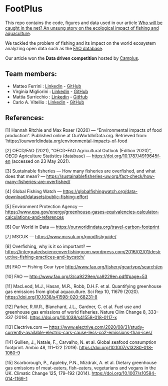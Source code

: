 # FootPlus 

This repo contains the code, figures and data used in our article [Who will be caught in the net? An unsung story on the ecological impact of fishing and aquaculture](https://team-footplus.medium.com/who-will-be-caught-in-the-net-an-unsung-story-on-the-ecological-impact-of-fishing-and-aquaculture-96e2d640d3b3).

We tackled the problem of fishing and its impact on the world ecosystem analyzing open data such as the [FAO database](http://www.fao.org/faostat/en/#home).

Our article won the **Data driven competition** hosted by [Camplus](https://www.camplus.it/). 

## Team members:

* Matteo Ferrini : [Linkedin](https://linkedin.com/in/matteo-ferrini/) - [GitHub](https://github.com/Zatfer17)
* Virginia Migliorini : [Linkedin](https://linkedin.com/in/virginia-migliorini-2b92b1182/) - [GitHub](https://github.com/VirginiaMigliorini) 
* Mattia Surricchio : [Linkedin](https://linkedin.com/in/mattiasurricchio/) - [GitHub](https://github.com/mattiasu96) 
* Carlo A. Vitellio : [Linkedin](https://linkedin.com/in/carlo-vitellio/) - [GitHub](https://github.com/carlovitellio) 

## References:
[1] Hannah Ritchie and Max Roser (2020) — “Environmental impacts of food production”. Published online at OurWorldInData.org. Retrieved from: ‘https://ourworldindata.org/environmental-impacts-of-food

[2] OECD/FAO (2021), “OECD-FAO Agricultural Outlook (Edition 2020)”, OECD Agriculture Statistics (database) — https://doi.org/10.1787/4919645f-en (accessed on 23 May 2021).

[3] Sustainable fisheries — How many fisheries are overfished, and what does that mean? — https://sustainablefisheries-uw.org/fact-check/how-many-fisheries-are-overfished/

[4] Global Fishing Watch — https://globalfishingwatch.org/data-download/datasets/public-fishing-effort

[5] Environment Protection Agency — https://www.epa.gov/energy/greenhouse-gases-equivalencies-calculator-calculations-and-references

[6] Our World in Data — https://ourworldindata.org/travel-carbon-footprint

[7] MSCUK — https://www.mcsuk.org/goodfishguide/

[8] Overfishing, why is it so important? — https://intergratedscienceoverfishingcom.wordpress.com/2016/02/01/destructive-fishing-practices-and-bycatch/

[9] FAO — Fishing Gear type http://www.fao.org/fishery/geartype/search/en

[10] FAO — http://www.fao.org/3/ca9229en/ca9229en.pdf#page=53

[11] MacLeod, M.J., Hasan, M.R., Robb, D.H.F. et al. Quantifying greenhouse gas emissions from global aquaculture. Sci Rep 10, 11679 (2020). https://doi.org/10.1038/s41598-020-68231-8

[12] Parker, R.W.R., Blanchard, J.L., Gardner, C. et al. Fuel use and greenhouse gas emissions of world fisheries. Nature Clim Change 8, 333–337 (2018). https://doi.org/10.1038/s41558-018-0117-x

[13] Electrive.com — https://www.electrive.com/2020/08/31/study-currently-available-electric-cars-cause-less-co2-emissions-than-ices/

[14] Guillen, J., Natale, F., Carvalho, N. et al. Global seafood consumption footprint. Ambio 48, 111–122 (2019). https://doi.org/10.1007/s13280-018-1060-9

[15] Scarborough, P., Appleby, P.N., Mizdrak, A. et al. Dietary greenhouse gas emissions of meat-eaters, fish-eaters, vegetarians and vegans in the UK. Climatic Change 125, 179–192 (2014). https://doi.org/10.1007/s10584-014-1169-1
